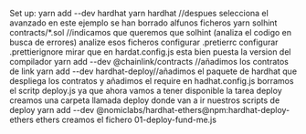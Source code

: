 Set up:
yarn add --dev hardhat
yarn hardhat //despues selecciona el avanzado en este ejemplo se han borrado alfunos ficheros
yarn solhint contracts/\*.sol //indicamos que queremos que solhint (analiza el codigo en busca de errores) analize esos ficheros
configurar .pretierrc
configurar .prettierignore
mirar que en hardat.config.js esta bien puesta la version del compilador
yarn add --dev @chainlink/contracts //añadimos los contratos de link
yarn add --dev hardhat-deploy//añadimos el paquete de hardhat que despliega los contratos y añadimos el require en hadhat.config.js
borramos el scritp deploy.js ya que ahora vamos a tener disponible la tarea deploy
creamos una carpeta llamada deploy donde van a ir nuestros scripts de deploy
yarn add --dev @nomiclabs/hardhat-ethers@npm:hardhat-deploy-ethers ethers
creamos el fichero 01-deploy-fund-me.js